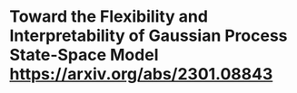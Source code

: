 # Toward the Flexibility and Interpretability of Gaussian Process State-Space Model <https://arxiv.org/abs/2301.08843>

